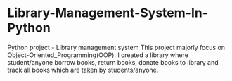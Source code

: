 # Library-Management-System-In-Python

Python project - Library management system This project majorly focus on Object-Oriented_Programming(OOP). I created a library where student/anyone borrow books, return books, donate books to library and track all books which are taken by students/anyone.
